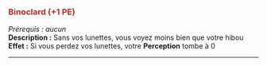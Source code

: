 ### <span style="color:rgb(200, 40, 40)">Binoclard (+1 PE)</span>
_Prérequis : aucun_  
**Description :** Sans vos lunettes, vous voyez moins bien que votre hibou  
**Effet :** Si vous perdez vos lunettes, votre **Perception** tombe à 0

---